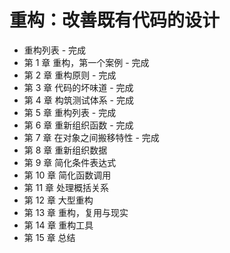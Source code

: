 # 重构：改善既有代码的设计

* 重构列表 - 完成
* 第 1 章 重构，第一个案例 - 完成
* 第 2 章 重构原则 - 完成
* 第 3 章 代码的坏味道 - 完成
* 第 4 章 构筑测试体系 - 完成
* 第 5 章 重构列表 - 完成
* 第 6 章 重新组织函数 - 完成
* 第 7 章 在对象之间搬移特性 - 完成
* 第 8 章 重新组织数据
* 第 9 章 简化条件表达式
* 第 10 章 简化函数调用
* 第 11 章 处理概括关系
* 第 12 章 大型重构
* 第 13 章 重构，复用与现实
* 第 14 章 重构工具
* 第 15 章 总结


